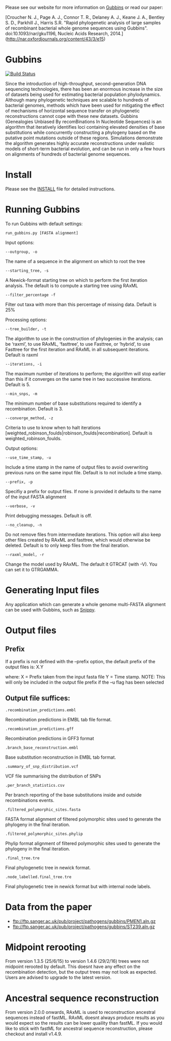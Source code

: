 Please see our website for more information on [Gubbins](http://sanger-pathogens.github.io/gubbins/) or read our paper:

[Croucher N. J., Page A. J., Connor T. R., Delaney A. J., Keane J. A., Bentley S. D., Parkhill J., Harris S.R.
"Rapid phylogenetic analysis of large samples of recombinant bacterial whole genome sequences using Gubbins". doi:10.1093/nar/gku1196, Nucleic Acids Research, 2014.]
(http://nar.oxfordjournals.org/content/43/3/e15)

Gubbins
=======

[![Build Status](https://travis-ci.org/sanger-pathogens/gubbins.svg?branch=master)](https://travis-ci.org/sanger-pathogens/gubbins)

Since the introduction of high-throughput, second-generation DNA sequencing technologies, there has been an enormous increase in the size of datasets being used for estimating bacterial population phylodynamics. Although many phylogenetic techniques are scalable to hundreds of bacterial genomes, methods which have been used for mitigating the effect of mechanisms of horizontal sequence transfer on phylogenetic reconstructions cannot cope with these new datasets. Gubbins (Genealogies Unbiased By recomBinations In Nucleotide Sequences) is an algorithm that iteratively identifies loci containing elevated densities of base substitutions while concurrently constructing a phylogeny based on the putative point mutations outside of these regions. Simulations demonstrate the algorithm generates highly accurate reconstructions under realistic models of short-term bacterial evolution, and can be run in only a few hours on alignments of hundreds of bacterial genome sequences.

Install
=======
Please see the [INSTALL](https://github.com/sanger-pathogens/gubbins/blob/master/INSTALL.md) file for detailed instructions.

Running Gubbins
===============
To run Gubbins with default settings:

    run_gubbins.py [FASTA alignment]
    
Input options:

    --outgroup, -o	

The name of a sequence in the alignment on which to root the tree

    --starting_tree, -s	

A Newick-format starting tree on which to perform the first iteration analysis. The default is to compute a starting tree using RAxML

    --filter_percentage -f	

Filter out taxa with more than this percentage of missing data. Default is 25%
    
Processing options:

    --tree_builder, -t	
    
The algorithm to use in the construction of phylogenies in the analysis; can be ‘raxml’, to use RAxML, ‘fasttree’, to use Fasttree, or ‘hybrid’, to use Fasttree for the first iteration and RAxML in all subsequent iterations. Default is raxml

    --iterations, -i	
    
The maximum number of iterations to perform; the algorithm will stop earlier than this if it converges on the same tree in two successive iterations. Default is 5.

    --min_snps, -m	
The minimum number of base substitutions required to identify a recombination. Default is 3.

    --converge_method, -z
Criteria to use to know when to halt iterations [weighted_robinson_foulds|robinson_foulds|recombination]. Default is weighted_robinson_foulds.
    
Output options:

    --use_time_stamp, -u	
    
Include a time stamp in the name of output files to avoid overwriting previous runs on the same input file. Default is to not include a time stamp.

    --prefix, -p	
    
Specifiy a prefix for output files. If none is provided it defaults to the name of the input FASTA alignment

    --verbose, -v	
    
Print debugging messages. Default is off.

    --no_cleanup, -n
    
Do not remove files from intermediate iterations. This option will also keep other files created by RAxML and fasttree, which would otherwise be deleted. Default is to only keep files from the final iteration.

    --raxml_model, -r

Change the model used by RAxML. The default it GTRCAT (with -V). You can set it to GTRGAMMA.
    
Generating Input files
======================
Any application which can generate a whole genome multi-FASTA alignment can be used with Gubbins, such as [Snippy](https://github.com/tseemann/snippy).
    
    
Output files    
==========

Prefix
------

If a prefix is not defined with the –prefix option, the default prefix of the output files is:
X.Y

where:
X = Prefix taken from the input fasta file
Y = Time stamp. NOTE: This will only be included in the output file prefix if the –u flag has been selected



Output file suffices:
---------------------

    .recombination_predictions.embl

Recombination predictions in EMBL tab file format.

    .recombination_predictions.gff	

Recombination predictions in GFF3 format

    .branch_base_reconstruction.embl	

Base substitution reconstruction in EMBL tab format.

    .summary_of_snp_distribution.vcf	

VCF file summarising the distribution of SNPs

    .per_branch_statistics.csv	

Per branch reporting of the base substitutions inside and outside recombinations events.

    .filtered_polymorphic_sites.fasta	

FASTA format alignment of filtered polymorphic sites used to generate the phylogeny in the final iteration.

    .filtered_polymorphic_sites.phylip	

Phylip format alignment of filtered polymorphic sites used to generate the phylogeny in the final iteration.

    .final_tree.tre	

Final phylogenetic tree in newick format.

    .node_labelled.final_tree.tre
    
Final phylogenetic tree in newick format but with internal node labels.




Data from the paper
===================
* ftp://ftp.sanger.ac.uk/pub/project/pathogens/gubbins/PMEN1.aln.gz
* ftp://ftp.sanger.ac.uk/pub/project/pathogens/gubbins/ST239.aln.gz

Midpoint rerooting
==================
From version 1.3.5 (25/6/15) to version 1.4.6 (29/2/16) trees were not midpoint rerooted by default. This doesnt have any effect on the recombination detection, but the output trees may not look as expected. Users are advised to upgrade to the latest version.

Ancestral sequence reconstruction
==================
From version 2.0.0 onwards, RAxML is used to reconstruction ancestral sequences instead of fastML. RAxML doesnt always produce results as you would expect so the results can be lower quaility than fastML. If you would like to stick with fastML for ancestral sequence reconstruction, please checkout and install v1.4.9.


